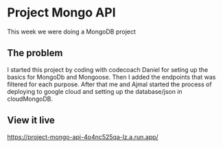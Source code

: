 # Project Mongo API

This week we were doing a MongoDB project

## The problem

I started this project by coding with codecoach Daniel for seting up the basics for MongoDb and Mongoose. Then I added the endpoints that was filtered for each purpose. After that me and Ajmal started the process of deploying to google cloud and setting up the database/json in cloudMongoDB.

## View it live

https://project-mongo-api-4o4nc525qa-lz.a.run.app/

